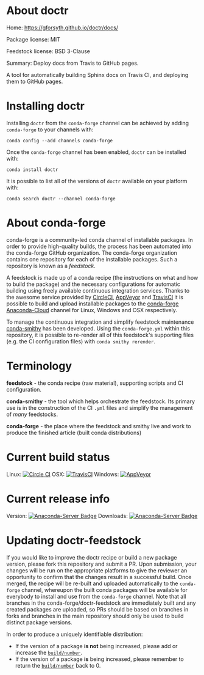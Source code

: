 About doctr
===========

Home: https://gforsyth.github.io/doctr/docs/

Package license: MIT

Feedstock license: BSD 3-Clause

Summary: Deploy docs from Travis to GitHub pages.

A tool for automatically building Sphinx docs on Travis CI, and deploying
them to GitHub pages.


Installing doctr
================

Installing `doctr` from the `conda-forge` channel can be achieved by adding `conda-forge` to your channels with:

```
conda config --add channels conda-forge
```

Once the `conda-forge` channel has been enabled, `doctr` can be installed with:

```
conda install doctr
```

It is possible to list all of the versions of `doctr` available on your platform with:

```
conda search doctr --channel conda-forge
```



About conda-forge
=================

conda-forge is a community-led conda channel of installable packages.
In order to provide high-quality builds, the process has been automated into the
conda-forge GitHub organization. The conda-forge organization contains one repository
for each of the installable packages. Such a repository is known as a *feedstock*.

A feedstock is made up of a conda recipe (the instructions on what and how to build
the package) and the necessary configurations for automatic building using freely
available continuous integration services. Thanks to the awesome service provided by
[CircleCI](https://circleci.com/), [AppVeyor](http://www.appveyor.com/)
and [TravisCI](https://travis-ci.org/) it is possible to build and upload installable
packages to the [conda-forge](https://anaconda.org/conda-forge)
[Anaconda-Cloud](http://docs.anaconda.org/) channel for Linux, Windows and OSX respectively.

To manage the continuous integration and simplify feedstock maintenance
[conda-smithy](http://github.com/conda-forge/conda-smithy) has been developed.
Using the ``conda-forge.yml`` within this repository, it is possible to re-render all of
this feedstock's supporting files (e.g. the CI configuration files) with ``conda smithy rerender``.


Terminology
===========

**feedstock** - the conda recipe (raw material), supporting scripts and CI configuration.

**conda-smithy** - the tool which helps orchestrate the feedstock.
                   Its primary use is in the construction of the CI ``.yml`` files
                   and simplify the management of *many* feedstocks.

**conda-forge** - the place where the feedstock and smithy live and work to
                  produce the finished article (built conda distributions)

Current build status
====================

Linux: [![Circle CI](https://circleci.com/gh/conda-forge/doctr-feedstock.svg?style=shield)](https://circleci.com/gh/conda-forge/doctr-feedstock)
OSX: [![TravisCI](https://travis-ci.org/conda-forge/doctr-feedstock.svg?branch=master)](https://travis-ci.org/conda-forge/doctr-feedstock)
Windows: [![AppVeyor](https://ci.appveyor.com/api/projects/status/github/conda-forge/doctr-feedstock?svg=True)](https://ci.appveyor.com/project/conda-forge/doctr-feedstock/branch/master)

Current release info
====================
Version: [![Anaconda-Server Badge](https://anaconda.org/conda-forge/doctr/badges/version.svg)](https://anaconda.org/conda-forge/doctr)
Downloads: [![Anaconda-Server Badge](https://anaconda.org/conda-forge/doctr/badges/downloads.svg)](https://anaconda.org/conda-forge/doctr)


Updating doctr-feedstock
========================

If you would like to improve the doctr recipe or build a new
package version, please fork this repository and submit a PR. Upon submission,
your changes will be run on the appropriate platforms to give the reviewer an
opportunity to confirm that the changes result in a successful build. Once
merged, the recipe will be re-built and uploaded automatically to the
`conda-forge` channel, whereupon the built conda packages will be available for
everybody to install and use from the `conda-forge` channel.
Note that all branches in the conda-forge/doctr-feedstock are
immediately built and any created packages are uploaded, so PRs should be based
on branches in forks and branches in the main repository should only be used to
build distinct package versions.

In order to produce a uniquely identifiable distribution:
 * If the version of a package **is not** being increased, please add or increase
   the [``build/number``](http://conda.pydata.org/docs/building/meta-yaml.html#build-number-and-string).
 * If the version of a package **is** being increased, please remember to return
   the [``build/number``](http://conda.pydata.org/docs/building/meta-yaml.html#build-number-and-string)
   back to 0.
